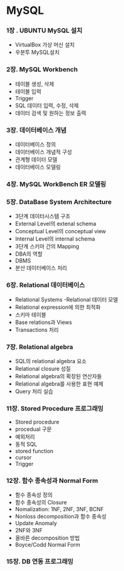# MySQL
### 1장 . UBUNTU MySQL 설치
+ VirtualBox 가상 머신 설치
+ 우분투 MySQL설치  

### 2장. MySQL Workbench
+ 테이블 생성, 삭제
+ 테이블 입력
+ Trigger
+ SQL 데이터 입력, 수정, 삭제
+ 데이터 검색 및 원하는 정보 출력

### 3장. 데이터베이스 개념
+ 데이터베이스 정의
+ 데이터베이스 개념적 구성
+ 관계형 데이터 모델
+ 데이터베이스 모델링

### 4장. MySQL WorkBench ER 모델링

### 5장. DataBase System Architecture
- 3단계 데이터시스템 구조
- External Level의 extenal schema
- Conceptual Level의 conceptual view
- Internal Level의 internal schema
- 3단계 스키마 간의 Mapping
- DBA의 역할
- DBMS
- 분산 데이터베이스 처리

### 6장. Relational 데이터베이스
- Relational Systems
-Relational 데이터 모델
- Relational expression에 의한 최적화
- 스키마 테이블
- Base relations과 Views
- Transactions 처리

### 7장. Relational algebra
- SQL의 relational algebra 요소
- Relational closure 성질
- Relational algebra의 확장된 연산자들
- Relational algebra를 사용한 표현 예제
- Query 처리 실습

### 11장. Stored Procedure 프로그래밍
- Stored procedure
- procedual 구문
- 예외처리
- 동적 SQL
- stored function
- cursor
- Trigger

### 12장. 함수 종속성과 Normal Form
- 함수 종속성 정의
- 함수 종속성의 Closure
- Nomalization: 1NF, 2NF, 3NF, BCNF
- Nonloss decomposition과 함수 종속성
- Update Anomaly
- 2NF와 3NF
- 올바른 decomposition 방법
- Boyce/Codd Normal Form

### 15장. DB 연동 프로그래밍
